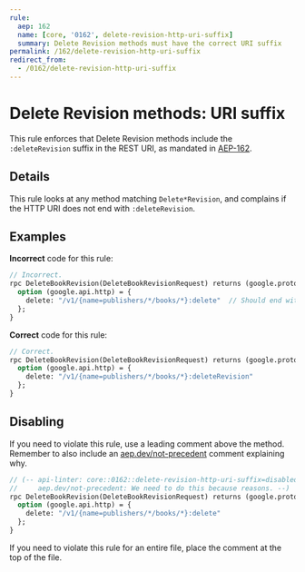 ```yaml
---
rule:
  aep: 162
  name: [core, '0162', delete-revision-http-uri-suffix]
  summary: Delete Revision methods must have the correct URI suffix
permalink: /162/delete-revision-http-uri-suffix
redirect_from:
  - /0162/delete-revision-http-uri-suffix
---
```


# Delete Revision methods: URI suffix

This rule enforces that Delete Revision methods include the `:deleteRevision` suffix
in the REST URI, as mandated in [AEP-162][].

## Details

This rule looks at any method matching `Delete*Revision`, and
complains if the HTTP URI does not end with `:deleteRevision`.

## Examples

**Incorrect** code for this rule:

```proto
// Incorrect.
rpc DeleteBookRevision(DeleteBookRevisionRequest) returns (google.protobuf.Empty) {
  option (google.api.http) = {
    delete: "/v1/{name=publishers/*/books/*}:delete"  // Should end with `:deleteRevision`
  };
}
```

**Correct** code for this rule:

```proto
// Correct.
rpc DeleteBookRevision(DeleteBookRevisionRequest) returns (google.protobuf.Empty) {
  option (google.api.http) = {
    delete: "/v1/{name=publishers/*/books/*}:deleteRevision"
  };
}
```

## Disabling

If you need to violate this rule, use a leading comment above the method.
Remember to also include an [aep.dev/not-precedent][] comment explaining why.

```proto
// (-- api-linter: core::0162::delete-revision-http-uri-suffix=disabled
//     aep.dev/not-precedent: We need to do this because reasons. --)
rpc DeleteBookRevision(DeleteBookRevisionRequest) returns (google.protobuf.Empty) {
  option (google.api.http) = {
    delete: "/v1/{name=publishers/*/books/*}:delete"
  };
}
```

If you need to violate this rule for an entire file, place the comment at the
top of the file.

[aep-162]: https://aep.dev/162
[aep.dev/not-precedent]: https://aep.dev/not-precedent
